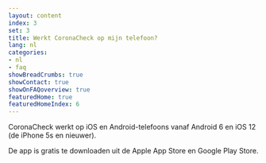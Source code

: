 ```yaml
---
layout: content
index: 3
set: 3
title: Werkt CoronaCheck op mijn telefoon? 
lang: nl
categories:
- nl
- faq
showBreadCrumbs: true
showContact: true
showOnFAQoverview: true
featuredHome: true
featuredHomeIndex: 6
---
```

CoronaCheck werkt op iOS en Android-telefoons vanaf Android 6 en iOS 12 (de iPhone 5s en nieuwer). 

De app is gratis te downloaden uit de Apple App Store en Google Play Store. 
